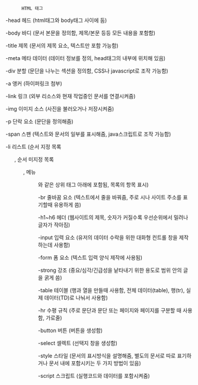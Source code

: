           HTML 태그


-head 헤드 (html태그와 body태그 사이에 둠)

-body 바디 (문서 본문을 정의함, 제목/본문 등등 모든 내용을 포함함)

-title 제목 (문서의 제목 요소, 텍스트만 포함 가능함)

-meta 메타 데이터 (데이터 정보를 정의, head태그의 내부에 위치해 있음)

-div 분할 (문단을 나누는 섹션을 정의함, CSS나 javascript로 조작 가능함)

-a 앵커 (하이퍼링크 첨부)

-link 링크 (외부 리소스와 현재 작업중인 문서를 연결시켜줌)

-img 이미지 소스 (사진을 불러오거나 저장시켜줌)

-p 단락 요소 (문단을 정의해줌)

-span 스팬 (텍스트와 문서의 일부를 표시해줌, java스크립트로 조작 가능함)

-li 리스트 (순서 지정 목록<ol>, 순서 미지정 목록<ul>, 메뉴<menu>와 같은 상위 태그 아래에 포함됨, 목록의 항목 표시)

-br 줄바꿈 요소 (텍스트에서 줄을 바꿔줌, 주로 시나 사이트 주소를 표기할때 유용하게 씀)

-h1~h6 헤더 (웹사이트의 제목, 숫자가 커질수록 우선순위에서 밀려나 글자가 작아짐)

-input 입력 요소 (유저의 데이터 수락을 위한 대화형 컨트롤 창을 제작하는데 사용함)

-form 폼 요소 (텍스트 입력 양식 제작에 사용됨)

-strong 강조 (중요/심각/긴급성을 낱타내기 위한 용도로 범위 안의 글을 굵게 씀)

-table 테이블 (행과 열을 만들때 사용함, 전체 데이터(table), 행(tr), 실제 데이터(TD)로 나눠서 사용함)

-hr 수평 규칙 (주로 문단과 문단 또는 페이지와 페이지를 구분할 때 사용함, 가로줄)

-button 버튼 (버튼을 생성함)

-select 셀렉트 (선택지 창을 생성함)

-style 스타일 (문서의 표시방식을 설명해줌, 별도의 문서로 따로 표기하거나 문서 내에 포함시키는 두 가지 방법이 있음)

-script 스크립트 (실행코드와 데이터를 포함시켜줌)